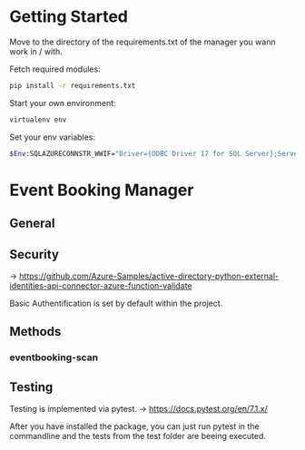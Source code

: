 # Getting Started

Move to the directory of the requirements.txt of the manager you wann work in / with.

Fetch required modules:

```bash
pip install -r requirements.txt
```

Start your own environment:

```bash
virtualenv env
```

Set your env variables:

```bash
$Env:SQLAZURECONNSTR_WWIF="Driver={ODBC Driver 17 for SQL Server};Server=tcp:{server}.database.windows.net,1433;Database={database};UID={username};Authentication=ActiveDirectoryInteractive;"
```

# Event Booking Manager

## General


## Security

-> https://github.com/Azure-Samples/active-directory-python-external-identities-api-connector-azure-function-validate

Basic Authentification is set by default within the project.

## Methods

### eventbooking-scan

## Testing

Testing is implemented via pytest. -> https://docs.pytest.org/en/7.1.x/

After you have installed the package, you can just run pytest in the commandline and the tests from the test folder are beeing executed.